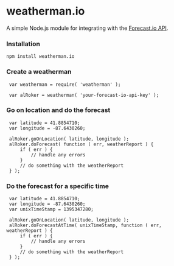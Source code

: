 weatherman.io
===============

A simple Node.js module for integrating with the [Forecast.io API](https://developer.forecast.io/).

### Installation

`npm install weatherman.io`

### Create a weatherman

```
 var weatherman = require( 'weatherman' );

 var alRoker = weatherman( 'your-forecast-io-api-key' );
```

### Go on location and do the forecast

```
 var latitude = 41.8854710;
 var longitude = -87.6430260;

 alRoker.goOnLocation( latitude, longitude );
 alRoker.doForecast( function ( err, weatherReport ) {
     if ( err ) {
         // handle any errors
     }
     // do something with the weatherReport
 } );
```

### Do the forecast for a specific time

```
 var latitude = 41.8854710;
 var longitude = -87.6430260;
 var unixTimeStamp = 1395347280;

 alRoker.goOnLocation( latitude, longitude );
 alRoker.doForecastAtTime( unixTimeStamp, function ( err, weatherReport ) {
     if ( err ) {
         // handle any errors
     }
     // do something with the weatherReport
 } );
```
